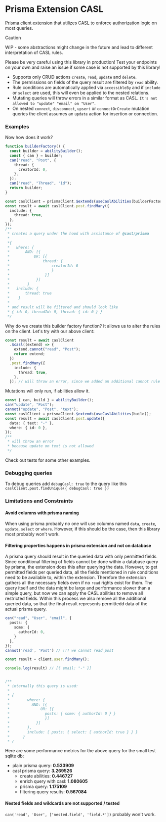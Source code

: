 # Prisma Extension CASL

[Prisma client extension](https://www.prisma.io/docs/orm/prisma-client/client-extensions) that utilizes [CASL](https://casl.js.org/) to enforce authorization logic on most queries.

> [!CAUTION]
>
> WIP - some abstractions might change in the future and lead to different interpretation of CASL rules.
>
> Please be very careful using this library in production! Test your endpoints on your own and raise an issue if some case is not supported by this library!

- Supports only CRUD actions `create`, `read`, `update` and `delete`.
- The permissions on fields of the query result are filtered by `read` ability.
- Rule conditions are automatically applied via `accessibleBy` and if `include` or `select` are used, this will even be applied to the nested relations.
- Mutating queries will throw errors in a similar format as CASL. `It's not allowed to "update" "email" on "User"`.
- On nested `connect`, `disconnect`, `upsert` or `connectOrCreate` mutation queries the client assumes an `update` action for insertion or connection.

### Examples

Now how does it work?

```ts
function builderFactory() {
  const builder = abilityBuilder();
  const { can } = builder;
  can("read", "Post", {
    thread: {
      creatorId: 0,
    },
  });
  can("read", "Thread", "id");
  return builder;
}

const caslClient = prismaClient.$extends(useCaslAbilities(builderFactory));
const result = await caslClient.post.findMany({
  include: {
    thread: true,
  },
});
/**
 * creates a query under the hood with assistance of @casl/prisma
 *
 *{
 *   where: {
 *       AND: [{
 *           OR: [{
 *               thread: {
 *                   creatorId: 0
 *                   }
 *                }]
 *            }]
 *        }
 *   include: {
 *       thread: true
 *    }
 *
 * and result will be filtered and should look like
 * { id: 0, threadId: 0, thread: { id: 0 } }
 */
```

Why do we create this builder factory function? It allows us to alter the rules on the client. Let's try with our above client:

```ts
const result = await caslClient
  .$casl((extend) => {
    extend.cannot("read", "Post");
    return extend;
  })
  .post.findMany({
    include: {
      thread: true,
    },
  }); // will throw an error, since we added an additional cannot rule to post!
```

Mutations will only run, if abilities allow it.

```ts
const { can, build } = abilityBuilder();
can("update", "Post");
cannot("update", "Post", "text");
const caslClient = prismaClient.$extends(useCaslAbilities(build));
const result = await caslClient.post.update({
  data: { text: "-" },
  where: { id: 0 },
});
/**
 * will throw an error
 * because update on text is not allowed
 */
```

Check out tests for some other examples.

### Debugging queries

To debug queries add `debugCasl: true` to the query like this `caslClient.post.findUnique({ debugCasl: true })`

### Limitations and Constraints

#### Avoid columns with prisma naming

When using prisma probably no one will use columns named `data`, `create`, `update`, `select` or `where`. However, if this should be the case, then this library most probably won't work.

#### Filtering properties happens in prisma extension and not on database

A prisma query should result in the queried data with only permitted fields.
Since conditional filtering of fields cannot be done within a database query by prisma, the extension does this after querying the data. However, to get permitted fields per queried data, all the fields mentioned in rule conditions need to be available to, within the extension. Therefore the extension gathers all the necessary fields even if no `read` rights exist for them. The query itself and the data might be large and performance slower than a simple query, but now we can apply the CASL abilities to remove all restricted fields. Within this process we also remove all the additional queried data, so that the final result represents permittedd data of the actual prisma query.

```ts
can("read", "User", "email", {
  posts: {
    some: {
      authorId: 0,
    }
  },
});
cannot('read', 'Post') // !!! we cannot read post

const result = client.user.findMany();

console.log(result) // [{ email: "-" }]


/**
 * internally this query is used:
 *
 * {
 *        where: {
 *          AND: [{
 *              OR: [{
 *                posts: { some: { authorId: 0 } }
 *                }]
 *            }]
 *        },
 *        include: { posts: { select: { authorId: true } } }
 *      }
 * /
```

Here are some performance metrics for the above query for the small test sqlite db:

- plain prisma query: **0.533909**
- casl prisma query: **3.269526**
  - create abilities: **0.446727**
  - enrich query with casl: **1.080605**
  - prisma query: **1.175109**
  - filtering query results: **0.567084**

#### Nested fields and wildcards are not supported / tested

`can('read', 'User', ['nested.field', 'field.*'])` probably won't work.
